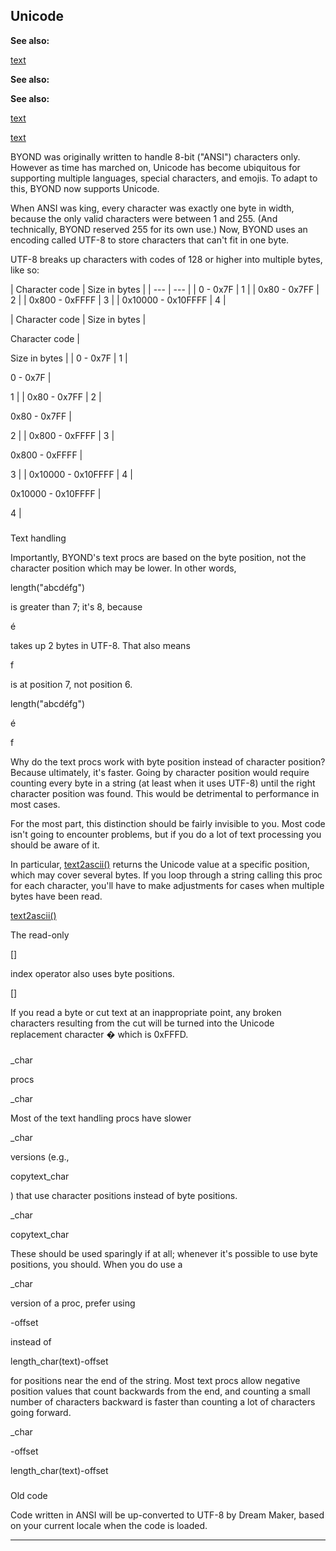 

 Unicode
---------




**See also:** 


[text](#/DM/text) 



**See also:** 

**See also:**

[text](#/DM/text) 

[text](#/DM/text)

 BYOND was originally written to handle 8-bit ("ANSI") characters only.
However as time has marched on, Unicode has become ubiquitous for supporting
multiple languages, special characters, and emojis. To adapt to this, BYOND
now supports Unicode.




 When ANSI was king, every character was exactly one byte in width, because
the only valid characters were between 1 and 255. (And technically, BYOND
reserved 255 for its own use.) Now, BYOND uses an encoding called UTF-8 to
store characters that can't fit in one byte.




 UTF-8 breaks up characters with codes of 128 or higher into multiple
bytes, like so:





| 
 Character code
  | 
 Size in bytes
  |
| --- | --- |
| 
 0 - 0x7F
  | 
 1
  |
| 
 0x80 - 0x7FF
  | 
 2
  |
| 
 0x800 - 0xFFFF
  | 
 3
  |
| 
 0x10000 - 0x10FFFF
  | 
 4
  |


| 
 Character code
  | 
 Size in bytes
  |

 
 Character code
 |
 
 Size in bytes
 |
| 
 0 - 0x7F
  | 
 1
  |

 
 0 - 0x7F
 |
 
 1
 |
| 
 0x80 - 0x7FF
  | 
 2
  |

 
 0x80 - 0x7FF
 |
 
 2
 |
| 
 0x800 - 0xFFFF
  | 
 3
  |

 
 0x800 - 0xFFFF
 |
 
 3
 |
| 
 0x10000 - 0x10FFFF
  | 
 4
  |

 
 0x10000 - 0x10FFFF
 |
 
 4
 |
### 
 Text handling



 Importantly, BYOND's text procs are based on the byte position, not the
character position which may be lower. In other words,
 
 length("abcdéfg")
 
 is greater than 7; it's 8, because
 
 é
 
 takes up 2 bytes in UTF-8. That also means
 
 f
 
 is at
position 7, not position 6.




 length("abcdéfg")


 é


 f


 Why do the text procs work with byte position instead of character
position? Because ultimately, it's faster. Going by character position would
require counting every byte in a string (at least when it uses UTF-8) until
the right character position was found. This would be detrimental to
performance in most cases.




 For the most part, this distinction should be fairly invisible to you.
Most code isn't going to encounter problems, but if you do a lot of text
processing you should be aware of it.




 In particular,
 [text2ascii()](#/proc/text2ascii) 
 returns the Unicode value at a specific position, which may cover several
bytes. If you loop through a string calling this proc for each character,
you'll have to make adjustments for cases when multiple bytes have been
read.



[text2ascii()](#/proc/text2ascii)

 The read-only
 
 []
 
 index operator also uses byte positions.




 []


 If you read a byte or cut text at an inappropriate point, any broken
characters resulting from the cut will be turned into the Unicode
replacement character � which is 0xFFFD.



### 

 \_char
 
 procs



 \_char


 Most of the text handling procs have slower
 
 \_char
 
 versions (e.g.,
 
 copytext\_char
 
 ) that use character positions instead of byte
positions.




 \_char


 copytext\_char


 These should be used sparingly if at all; whenever it's possible to use
byte positions, you should. When you do use a
 
 \_char
 
 version of a
proc, prefer using
 
 -offset
 
 instead of
 
 length\_char(text)-offset
 
 for positions near the end of the string.
Most text procs allow negative position values that count backwards from the
end, and counting a small number of characters backward is faster than
counting a lot of characters going forward.




 \_char


 -offset


 length\_char(text)-offset

### 
 Old code



 Code written in ANSI will be up-converted to UTF-8 by Dream Maker, based on
your current locale when the code is loaded.





---


